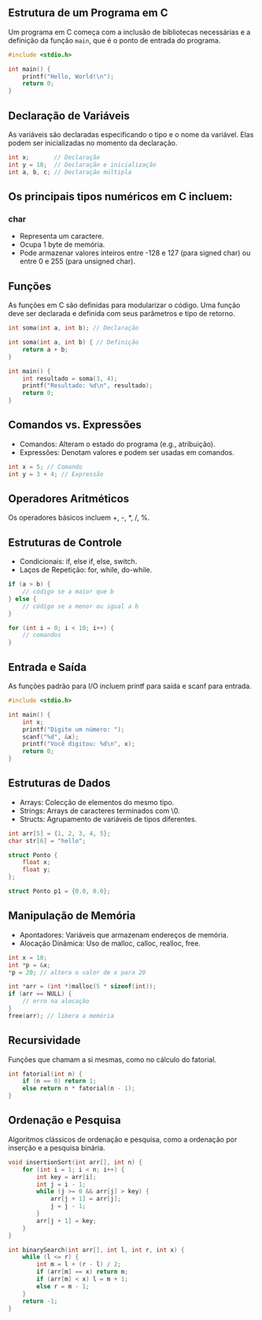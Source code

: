

## Estrutura de um Programa em C

Um programa em C começa com a inclusão de bibliotecas necessárias e a definição da função `main`, que é o ponto de entrada do programa.

```c
#include <stdio.h>

int main() {
    printf("Hello, World!\n");
    return 0;
}
```

## Declaração de Variáveis

As variáveis são declaradas especificando o tipo e o nome da variável. Elas podem ser inicializadas no momento da declaração.

```c
int x;       // Declaração
int y = 10;  // Declaração e inicialização
int a, b, c; // Declaração múltipla

```

## Os principais tipos numéricos em C incluem:

### char
- Representa um caractere.
- Ocupa 1 byte de memória.
- Pode armazenar valores inteiros entre -128 e 127 (para signed char) ou entre 0 e 255 (para unsigned char).


## Funções

As funções em C são definidas para modularizar o código. Uma função deve ser declarada e definida com seus parâmetros e tipo de retorno.

```c
int soma(int a, int b); // Declaração

int soma(int a, int b) { // Definição
    return a + b;
}

int main() {
    int resultado = soma(3, 4);
    printf("Resultado: %d\n", resultado);
    return 0;
}
```
## Comandos vs. Expressões

- Comandos: Alteram o estado do programa (e.g., atribuição).
- Expressões: Denotam valores e podem ser usadas em comandos.

```c
int x = 5; // Comando
int y = 3 + 4; // Expressão

```

## Operadores Aritméticos

Os operadores básicos incluem +, -, *, /, %.

## Estruturas de Controle

- Condicionais: if, else if, else, switch.
- Laços de Repetição: for, while, do-while.

```c
if (a > b) {
    // código se a maior que b
} else {
    // código se a menor ou igual a b
}

for (int i = 0; i < 10; i++) {
    // comandos
}
```

## Entrada e Saída

As funções padrão para I/O incluem printf para saída e scanf para entrada.

```c
#include <stdio.h>

int main() {
    int x;
    printf("Digite um número: ");
    scanf("%d", &x);
    printf("Você digitou: %d\n", x);
    return 0;
}


```

## Estruturas de Dados

- Arrays: Colecção de elementos do mesmo tipo.
- Strings: Arrays de caracteres terminados com \0.
- Structs: Agrupamento de variáveis de tipos diferentes.

```c
int arr[5] = {1, 2, 3, 4, 5};
char str[6] = "hello";

struct Ponto {
    float x;
    float y;
};

struct Ponto p1 = {0.0, 0.0};

```

## Manipulação de Memória

- Apontadores: Variáveis que armazenam endereços de memória.
- Alocação Dinâmica: Uso de malloc, calloc, realloc, free.

```c
int x = 10;
int *p = &x;
*p = 20; // altera o valor de x para 20

int *arr = (int *)malloc(5 * sizeof(int));
if (arr == NULL) {
    // erro na alocação
}
free(arr); // libera a memória
```


## Recursividade

Funções que chamam a si mesmas, como no cálculo do fatorial.

```c
int fatorial(int n) {
    if (n == 0) return 1;
    else return n * fatorial(n - 1);
}

```

## Ordenação e Pesquisa

Algoritmos clássicos de ordenação e pesquisa, como a ordenação por inserção e a pesquisa binária.
```c
void insertionSort(int arr[], int n) {
    for (int i = 1; i < n; i++) {
        int key = arr[i];
        int j = i - 1;
        while (j >= 0 && arr[j] > key) {
            arr[j + 1] = arr[j];
            j = j - 1;
        }
        arr[j + 1] = key;
    }
}

int binarySearch(int arr[], int l, int r, int x) {
    while (l <= r) {
        int m = l + (r - l) / 2;
        if (arr[m] == x) return m;
        if (arr[m] < x) l = m + 1;
        else r = m - 1;
    }
    return -1;
}
```





